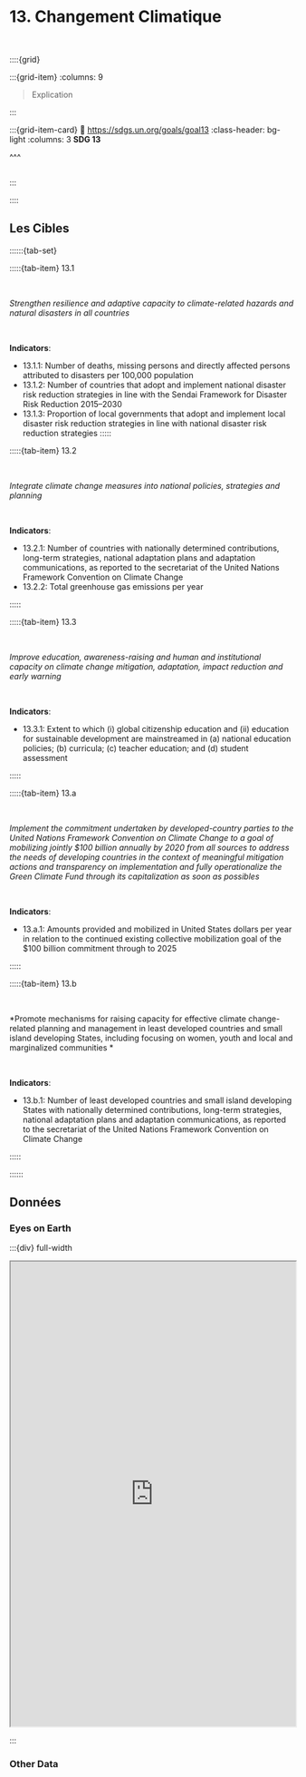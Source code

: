# 13. Changement Climatique

<br>

::::{grid}

:::{grid-item}
:columns: 9

> Explication


:::

:::{grid-item-card}
:link: https://sdgs.un.org/goals/goal13
:class-header: bg-light
:columns: 3
**SDG 13**

^^^

```{image} ../../_static/Images/F-SDG-Icons-2019-WEB/F-WEB-Goal-13.png

```

:::

::::

## Les Cibles

::::::{tab-set} 

:::::{tab-item} 13.1

<br>

*Strengthen resilience and adaptive capacity to climate-related hazards and natural disasters in all countries*

<br>

**Indicators**:

- 13.1.1: Number of deaths, missing persons and directly affected persons attributed to disasters per 100,000 population
- 13.1.2: Number of countries that adopt and implement national disaster risk reduction strategies in line with the Sendai Framework for Disaster Risk Reduction 2015–2030
- 13.1.3: Proportion of local governments that adopt and implement local disaster risk reduction strategies in line with national disaster risk reduction strategies
:::::

:::::{tab-item} 13.2

<br>

*Integrate climate change measures into national policies, strategies and planning*

<br>

**Indicators**:

- 13.2.1: Number of countries with nationally determined contributions, long-term strategies, national adaptation plans and adaptation communications, as reported to the secretariat of the United Nations Framework Convention on Climate Change
- 13.2.2: Total greenhouse gas emissions per year

:::::

:::::{tab-item} 13.3

<br>

*Improve education, awareness-raising and human and institutional capacity on climate change mitigation, adaptation, impact reduction and early warning*

<br>

**Indicators**:
    
- 13.3.1: Extent to which (i) global citizenship education and (ii) education for sustainable development are mainstreamed in (a) national education policies; (b) curricula; (c) teacher education; and (d) student assessment


:::::



:::::{tab-item} 13.a

<br>

*Implement the commitment undertaken by developed-country parties to the United Nations Framework Convention on Climate Change to a goal of mobilizing jointly $100 billion annually by 2020 from all sources to address the needs of developing countries in the context of meaningful mitigation actions and transparency on implementation and fully operationalize the Green Climate Fund through its capitalization as soon as possibles*

<br>

**Indicators**:

- 13.a.1: Amounts provided and mobilized in United States dollars per year in relation to the continued existing collective mobilization goal of the $100 billion commitment through to 2025

:::::

:::::{tab-item} 13.b

<br>

*Promote mechanisms for raising capacity for effective climate change-related planning and management in least developed countries and small island developing States, including focusing on women, youth and local and marginalized communities  *

<br>

**Indicators**:

- 13.b.1: Number of least developed countries and small island developing States with nationally determined contributions, long-term strategies, national adaptation plans and adaptation communications, as reported to the secretariat of the United Nations Framework Convention on Climate Change



:::::

::::::


## Données

### Eyes on Earth

:::{div} full-width

<iframe width="100%" height="820px" src="https://climate.nasa.gov/earth-now/#/vital-signs/carbon-monoxide/airs-infrared-18000ft-3day">
</iframe>


:::


### Other Data